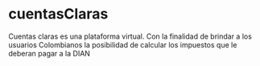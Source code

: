 # cuentasClaras
Cuentas claras es una plataforma virtual. Con la finalidad de brindar a los usuarios Colombianos la posibilidad de calcular los impuestos que le deberan pagar a la DIAN
